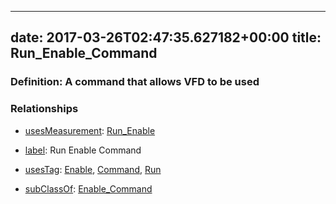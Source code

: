 
---
date: 2017-03-26T02:47:35.627182+00:00
title: Run_Enable_Command
---
### Definition: A command that allows VFD to be used

### Relationships

* [usesMeasurement](https://brickschema.org/schema/1.0/BrickFrame#usesMeasurement): [Run_Enable](https://brickschema.org/schema/1.0/Brick#Run_Enable)

* [label](http://www.w3.org/2000/01/rdf-schema#label): Run Enable Command

* [usesTag](https://brickschema.org/schema/1.0/BrickFrame#usesTag): [Enable](https://brickschema.org/schema/1.0/BrickTag#Enable), [Command](https://brickschema.org/schema/1.0/BrickTag#Command), [Run](https://brickschema.org/schema/1.0/BrickTag#Run)

* [subClassOf](http://www.w3.org/2000/01/rdf-schema#subClassOf): [Enable_Command](https://brickschema.org/schema/1.0/Brick#Enable_Command)
